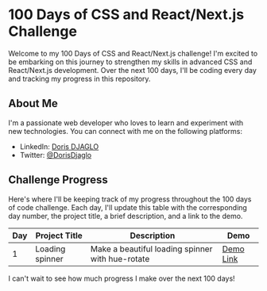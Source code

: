 # 100 Days of CSS and React/Next.js Challenge

Welcome to my 100 Days of CSS and React/Next.js challenge! I'm excited to be embarking on this journey to strengthen my skills in advanced CSS and React/Next.js development. Over the next 100 days, I'll be coding every day and tracking my progress in this repository. 

## About Me

I'm a passionate web developer who loves to learn and experiment with new technologies. You can connect with me on the following platforms:

- LinkedIn: [Doris DJAGLO](https://www.linkedin.com/in/dorisdjaglo/)
- Twitter: [@DorisDjaglo](https://twitter.com/DorisDjaglo)

## Challenge Progress

Here's where I'll be keeping track of my progress throughout the 100 days of code challenge. Each day, I'll update this table with the corresponding day number, the project title, a brief description, and a link to the demo.

| Day | Project Title | Description | Demo |
| --- | ------------ | ----------- | ---- |
| 1 | Loading spinner | Make a beautiful loading spinner with hue-rotate | [Demo Link](https://djaglodoris.github.io/100-days-of-code/challenge/day-1/) |



I can't wait to see how much progress I make over the next 100 days!


